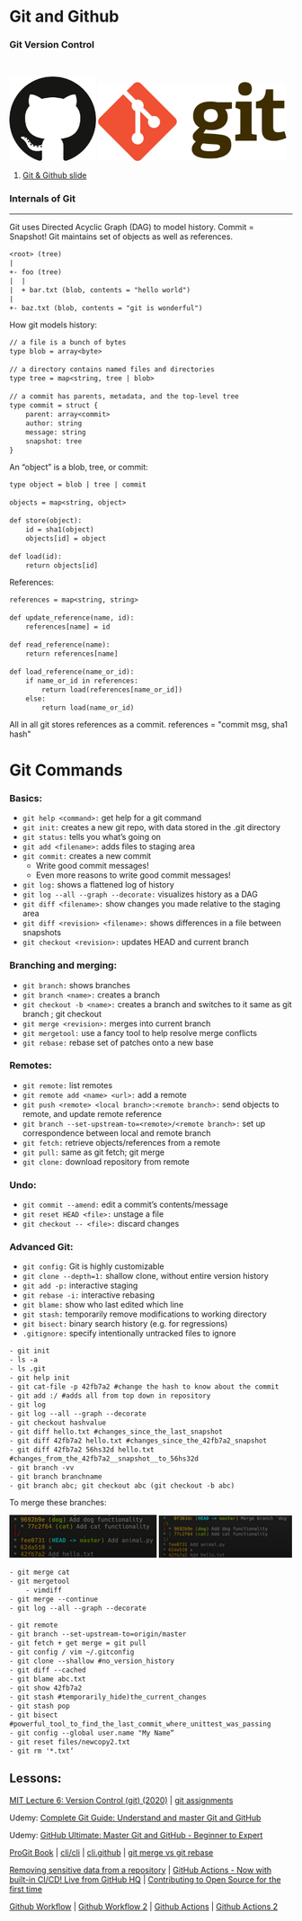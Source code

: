 # Git and Github
### Git Version Control
<br />

<img src="./img/github.png" height=150px><a> </a><img src="./img/git.png" height=140px>


1. [Git & Github slide](gitngithub.pdf)


### Internals of Git
---

Git uses Directed Acyclic Graph (DAG) to model history. Commit = Snapshot! Git maintains set of objects as well as references.

```git
<root> (tree)
|
+- foo (tree)
|  |
|  + bar.txt (blob, contents = "hello world")
|
+- baz.txt (blob, contents = "git is wonderful")
```
How git models history:
```
// a file is a bunch of bytes
type blob = array<byte>

// a directory contains named files and directories
type tree = map<string, tree | blob>

// a commit has parents, metadata, and the top-level tree
type commit = struct {
    parent: array<commit>
    author: string
    message: string
    snapshot: tree
}
```
An “object” is a blob, tree, or commit:

```
type object = blob | tree | commit

objects = map<string, object>

def store(object):
    id = sha1(object)
    objects[id] = object

def load(id):
    return objects[id]
```

References:

```
references = map<string, string>

def update_reference(name, id):
    references[name] = id

def read_reference(name):
    return references[name]

def load_reference(name_or_id):
    if name_or_id in references:
        return load(references[name_or_id])
    else:
        return load(name_or_id)
```

All in all git stores references as a commit. references = "commit msg, sha1 hash"

# Git Commands

### Basics:
- `git help <command>:` get help for a git command
- `git init:` creates a new git repo, with data stored in the .git directory
- `git status:` tells you what’s going on
- `git add <filename>:` adds files to staging area
- `git commit:` creates a new commit
    - Write good commit messages!
    - Even more reasons to write good commit messages!
- `git log:` shows a flattened log of history
- `git log --all --graph --decorate:` visualizes history as a DAG
- `git diff <filename>:` show changes you made relative to the staging area
- `git diff <revision> <filename>:` shows differences in a file between snapshots
- `git checkout <revision>:` updates HEAD and current branch
### Branching and merging:
- `git branch:` shows branches
- `git branch <name>:` creates a branch
- `git checkout -b <name>:` creates a branch and switches to it
same as git branch <name>; git checkout <name>
- `git merge <revision>:` merges into current branch
- `git mergetool:` use a fancy tool to help resolve merge conflicts
- `git rebase:` rebase set of patches onto a new base
### Remotes:
- `git remote:` list remotes
- `git remote add <name> <url>:` add a remote
- `git push <remote> <local branch>:<remote branch>:` send objects to remote, and update remote reference
- `git branch --set-upstream-to=<remote>/<remote branch>:` set up correspondence between local and remote branch
- `git fetch:` retrieve objects/references from a remote
- `git pull:` same as git fetch; git merge
- `git clone:` download repository from remote
### Undo:
- `git commit --amend:` edit a commit’s contents/message
- `git reset HEAD <file>:` unstage a file
- `git checkout -- <file>:` discard changes
### Advanced Git:
- `git config:` Git is highly customizable
- `git clone --depth=1:` shallow clone, without entire version history
- `git add -p:` interactive staging
- `git rebase -i:` interactive rebasing
- `git blame:` show who last edited which line
- `git stash:` temporarily remove modifications to working directory
- `git bisect:` binary search history (e.g. for regressions)
- `.gitignore:` specify intentionally untracked files to ignore


```
- git init
- ls -a
- ls .git
- git help init 
- git cat-file -p 42fb7a2 #change the hash to know about the commit
- git add :/ #adds all from top down in repository
- git log
- git log --all --graph --decorate
- git checkout hashvalue
- git diff hello.txt #changes_since_the_last_snapshot
- git diff 42fb7a2 hello.txt #changes_since_the_42fb7a2_snapshot
- git diff 42fb7a2 56hs32d hello.txt #changes_from_the_42fb7a2__snapshot__to_56hs32d
- git branch -vv
- git branch branchname
- git branch abc; git checkout abc (git checkout -b abc)

```
To merge these branches:

<img src="./img/git_merge.png" width=52%><a> </a><img src="./img/merged.png" width=47%>

```
- git merge cat
- git mergetool
    - vimdiff
- git merge --continue
- git log --all --graph --decorate
```

```
- git remote
- git branch --set-upstream-to=origin/master
- git fetch + get merge = git pull
- git config / vim ~/.gitconfig
- git clone --shallow #no_version_history
- git diff --cached
- git blame abc.txt
- git show 42fb7a2
- git stash #temporarily_hide)the_current_changes
- git stash pop
- git bisect #powerful_tool_to_find_the_last_commit_where_unittest_was_passing
- git config --global user.name "My Name“
- git reset files/newcopy2.txt
- git rm '*.txt‘
```

## Lessons:
[MIT Lecture 6: Version Control (git) (2020)](https://youtu.be/2sjqTHE0zok) | [git assignments](https://missing.csail.mit.edu/2020/version-control/)

Udemy: [Complete Git Guide: Understand and master Git and GitHub](https://www.udemy.com/course/git-and-github-complete-guide/)

Udemy: [GitHub Ultimate: Master Git and GitHub - Beginner to Expert](https://www.udemy.com/course/github-ultimate/)

[ProGit Book](https://git-scm.com/book/en/v2) | [cli/cli](https://github.com/cli/cli) | [cli.github](https://cli.github.com/manual/) | [git merge vs git rebase](https://youtu.be/KWAZl2QHC44)

[Removing sensitive data from a repository](https://docs.github.com/en/free-pro-team@latest/github/authenticating-to-github/removing-sensitive-data-from-a-repository) | [GitHub Actions - Now with built-in CI/CD! Live from GitHub HQ](https://youtu.be/E1OunoCyuhY) | [Contributing to Open Source for the first time](https://youtu.be/c6b6B9oN4Vg)

[Github Workflow](https://www.youtube.com/watch?v=MnUd31TvBoU&list=PL4cUxeGkcC9goXbgTDQ0n_4TBzOO0ocPR&index=11&ab_channel=TheNetNinja) | [Github Workflow 2](https://youtu.be/oFYyTZwMyAg) | [Github Actions](https://youtu.be/J4EhgEskSZA) | [Github Actions 2](https://youtu.be/eB0nUzAI7M8)